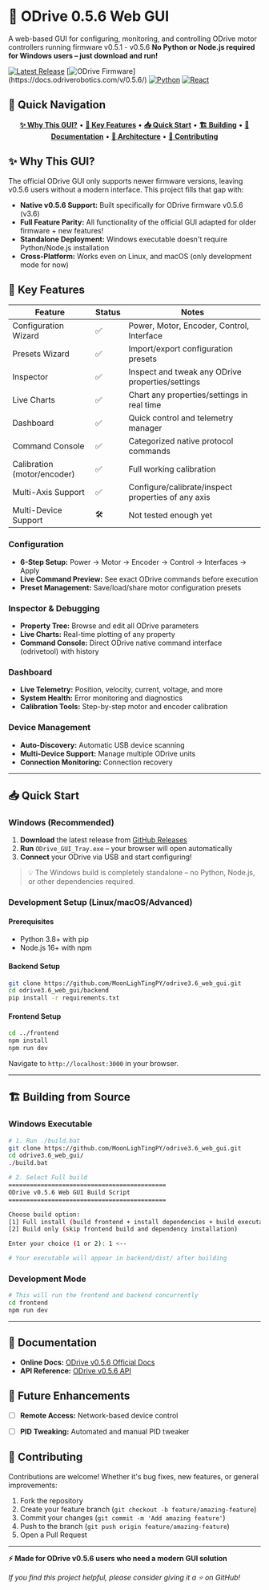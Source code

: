 # 🚀 ODrive 0.5.6 Web GUI

A web-based GUI for configuring, monitoring, and controlling ODrive motor controllers running firmware v0.5.1 - v0.5.6
**No Python or Node.js required for Windows users – just download and run!**

[![Latest Release](https://img.shields.io/github/release/MoonLighTingPY/odrive3.6_web_gui.svg?logo=github)](https://github.com/MoonLighTingPY/odrive3.6_web_gui/releases)
[![ODrive Firmware](https://img.shields.io/badge/ODrive-v3.6%20(v0.5.6)-blue.svg)](https://docs.odriverobotics.com/v/0.5.6/)
[![Python](https://img.shields.io/badge/Python-3.8.6-green.svg)](https://python.org)
[![React](https://img.shields.io/badge/React-18+-61DAFB.svg)](https://reactjs.org)

## 🧭 Quick Navigation

<div align="center">

[**✨ Why This GUI?**](#-why-this-gui) • 
[**🎯 Key Features**](#-key-features) • 
[**📥 Quick Start**](#-quick-start) • 
[**🏗️ Building**](#️-building-from-source) • 
[**📖 Documentation**](#-documentation) • 
[**🔧 Architecture**](#-technical-architecture) • 
[**🤝 Contributing**](#-contributing)

</div>

## ✨ Why This GUI?

The official ODrive GUI only supports newer firmware versions, leaving v0.5.6 users without a modern interface. This project fills that gap with:

- **Native v0.5.6 Support:** Built specifically for ODrive firmware v0.5.6 (v3.6)
- **Full Feature Parity:** All functionality of the official GUI adapted for older firmware + new features!
- **Standalone Deployment:** Windows executable doesn't require Python/Node.js installation
- **Cross-Platform:** Works even on Linux, and macOS (only development mode for now)


## 🎯 Key Features

| Feature                | Status | Notes                                 |
|------------------------|--------|---------------------------------------|
| Configuration Wizard    | ✅     | Power, Motor, Encoder, Control, Interface             |             |
| Presets Wizard | ✅     |     Import/export configuration presets                          |
| Inspector            | ✅     | Inspect and tweak any ODrive properties/settings              |
| Live Charts         | ✅     | Chart any properties/settings in real time                  |
| Dashboard         | ✅     | Quick control and telemetry manager                   |
| Command Console            | ✅     | Categorized native protocol commands                |
| Calibration (motor/encoder)           | ✅     | Full working calibration                |
| Multi-Axis Support            | ✅     | Configure/calibrate/inspect properties of any axis |
| Multi-Device Support            | 🛠️     | Not tested enough yet               |

### Configuration
- **6-Step Setup:** Power → Motor → Encoder → Control → Interfaces → Apply
- **Live Command Preview:** See exact ODrive commands before execution
- **Preset Management:** Save/load/share motor configuration presets

### Inspector & Debugging
- **Property Tree:** Browse and edit all ODrive parameters
- **Live Charts:** Real-time plotting of any property
- **Command Console:** Direct ODrive native command interface (odrivetool) with history

### Dashboard
- **Live Telemetry:** Position, velocity, current, voltage, and more
- **System Health:** Error monitoring and diagnostics
- **Calibration Tools:** Step-by-step motor and encoder calibration

### Device Management
- **Auto-Discovery:** Automatic USB device scanning
- **Multi-Device Support:** Manage multiple ODrive units
- **Connection Monitoring:** Connection recovery

---

## 📥 Quick Start

### Windows (Recommended)

1. **Download** the latest release from [GitHub Releases](https://github.com/MoonLighTingPY/odrive3.6_web_gui/releases)
2. **Run** `ODrive_GUI_Tray.exe` – your browser will open automatically
3. **Connect** your ODrive via USB and start configuring!

> 💡 The Windows build is completely standalone – no Python, Node.js, or other dependencies required.

### Development Setup (Linux/macOS/Advanced)

#### Prerequisites
- Python 3.8+ with pip
- Node.js 16+ with npm

#### Backend Setup
```bash
git clone https://github.com/MoonLighTingPY/odrive3.6_web_gui.git
cd odrive3.6_web_gui/backend
pip install -r requirements.txt
```

#### Frontend Setup
```bash
cd ../frontend
npm install
npm run dev
```

Navigate to `http://localhost:3000` in your browser.

---

## 🏗️ Building from Source

### Windows Executable

```bash
# 1. Run ./build.bat
git clone https://github.com/MoonLighTingPY/odrive3.6_web_gui.git
cd odrive3.6_web_gui/
./build.bat

# 2. Select Full build
============================================
ODrive v0.5.6 Web GUI Build Script
============================================

Choose build option:
[1] Full install (build frontend + install dependencies + build executable)
[2] Build only (skip frontend build and dependency installation)

Enter your choice (1 or 2): 1 <--

# Your executable will appear in backend/dist/ after building
```

### Development Mode

```bash
# This will run the frontend and backend concurrently
cd frontend
npm run dev
```

---

## 📖 Documentation

- **Online Docs:** [ODrive v0.5.6 Official Docs](https://docs.odriverobotics.com/v/0.5.6/getting-started.html)
- **API Reference:** [ODrive v0.5.6 API](https://docs.odriverobotics.com/v/0.5.6/fibre_types/com_odriverobotics_ODrive.html)


## 🚀 Future Enhancements
- [ ] **Remote Access:** Network-based device control
- [ ] **PID Tweaking:** Automated and manual PID tweaker


## 🤝 Contributing

Contributions are welcome! Whether it's bug fixes, new features, or general improvements:

1. Fork the repository
2. Create your feature branch (`git checkout -b feature/amazing-feature`)
3. Commit your changes (`git commit -m 'Add amazing feature'`)
4. Push to the branch (`git push origin feature/amazing-feature`)
5. Open a Pull Request

---

**⚡ Made for ODrive v0.5.6 users who need a modern GUI solution**

*If you find this project helpful, please consider giving it a ⭐ on GitHub!*
